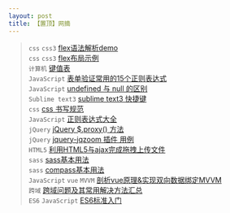```yaml
---
layout: post
title: 【置顶】网摘
---
```


> `css` `css3` [flex语法解析demo](http://static.vgee.cn/static/index.html)  
> `css` `css3` [flex布局示例](http://www.ruanyifeng.com/blog/2015/07/flex-examples.html)  
> `计算机` [键值表](http://www.cnblogs.com/hiker90/p/7300639.html)  
> `JavaScript` [表单验证常用的15个正则表达式](http://caibaojian.com/form-regexp.html)  
> `JavaScript` [undefined 与 null 的区别](http://www.ruanyifeng.com/blog/2014/03/undefined-vs-null.html)  
> `Sublime text3` [sublime text3 快捷键](http://www.cnblogs.com/hiker90/p/6848261.html)  
> `css` [css 书写规范](http://www.cnblogs.com/hiker90/p/6819017.html)  
> `JavaScript` [正则表达式大全](http://www.jb51.net/article/43190.htm)  
> `jQuery` [jQuery $.proxy() 方法](http://www.cnblogs.com/hiker90/p/7301740.html)  
> `jQuery` [jquery-jqzoom 插件 用例](http://www.cnblogs.com/hiker90/p/7286732.html)  
> `HTML5` [利用HTML5与ajax完成拖拽上传文件](http://www.jianshu.com/p/bd5c0f207878)  
> `sass` [sass基本用法](http://www.ruanyifeng.com/blog/2012/06/sass.html)  
> `sass` [compass基本用法](http://www.ruanyifeng.com/blog/2012/11/compass.html)  
> `JavaScript` `vue` `MVVM` [剖析vue原理&实现双向数据绑定MVVM](https://segmentfault.com/a/1190000006599500)  
> `跨域` [跨域问题及其常用解决方法汇总](http://blog.csdn.net/pedrojuliet/article/details/53419064)  
> `ES6` `JavaScript` [ES6标准入门](http://es6.ruanyifeng.com)  
